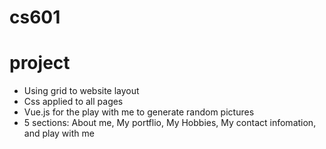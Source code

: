 # cs601
# project

- Using grid to website layout
- Css applied to all pages
- Vue.js for the play with me to generate random pictures
- 5 sections: About me, My portflio, My Hobbies, My contact infomation, and play with me

